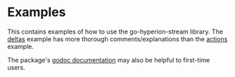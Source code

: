 # Examples

This contains examples of how to use the go-hyperion-stream library. 
The [deltas](_deltas/deltas.go) example has more thorough 
comments/explanations than the [actions](_actions/actions.go) example.

The package's [godoc documentation](https://pkg.go.dev/github.com/blockpane/go-hyperion-stream) 
may also be helpful to first-time users.
